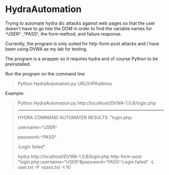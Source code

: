 # HydraAutomation
Trying to automate hydra dic attacks against web pages so that the user doesn't have to go into the DOM in order to find the variable names for ^USER^ ,^PASS^, the form method, and failure response.

Currently, the program is only suited for http-form-post attacks and I have been using DVWA as my lab for testing.

The program is a wrapper so it requires hydra and of course Python to be preinstalled.

Run the program on the command line 
>Python HydraAutomation.py URLOrIPAddress

Example:

>Python HydraAutomation.py http://localhost/DVWA-1.0.8/login.php
>
>--------------------------------------------
>HYDRA COMMAND AUTOMATER RESULTS:
>"login.php:
>
>username=^USER^
>
>password=^PASS^
>
>:Login failed"
>
>hydra http://localhost/DVWA-1.0.8/login.php http-form-post "login.php:username=^USER^&password=^PASS^:Login failed" -L user.txt -P >pass.txt -t 10
